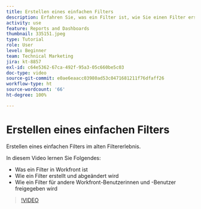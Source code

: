 ```yaml
---
title: Erstellen eines einfachen Filters
description: Erfahren Sie, was ein Filter ist, wie Sie einen Filter erstellen und wie Sie einen Filter in Workfront für andere Benutzerinnen und Benutzer freigeben.
activity: use
feature: Reports and Dashboards
thumbnail: 335151.jpeg
type: Tutorial
role: User
level: Beginner
team: Technical Marketing
jira: kt-8857
exl-id: c64e5362-67ca-492f-95a3-05c660be5c03
doc-type: video
source-git-commit: e0ae6eaacc03980ad53c0471681211f76dfaff26
workflow-type: ht
source-wordcount: '66'
ht-degree: 100%

---
```


# Erstellen eines einfachen Filters

Erstellen eines einfachen Filters im alten Filtererlebnis.

In diesem Video lernen Sie Folgendes:

* Was ein Filter in Workfront ist
* Wie ein Filter erstellt und abgeändert wird
* Wie ein Filter für andere Workfront-Benutzerinnen und -Benutzer freigegeben wird

>[!VIDEO](https://video.tv.adobe.com/v/335151/?quality=12&learn=on&enablevpops)
